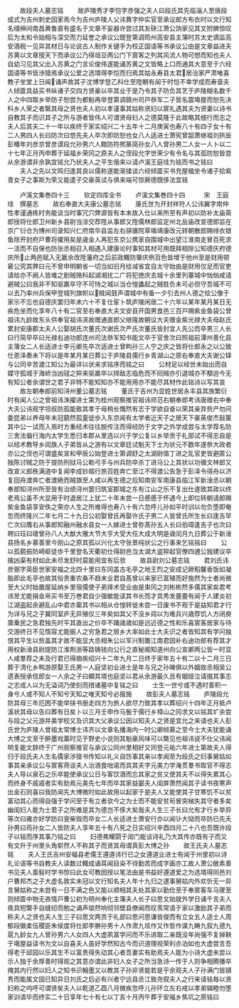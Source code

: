<!-- { "loadSidebar": true } -->
　　故段夫人墓志铭
　　故庐陵秀才李恺字彦强之夫人曰段氏其先临淄人至唐段成式为吉州刺史因家焉今为吉州庐陵人父讳蕡字仲实官至承议郎方布衣时以文行知名缙绅间南昌黄鲁直有盛名于文章不妄器许尝过其友硖江萧公饷家见其文拊髀惊叹后为太和令始相与深交而力延誉之承议公既登第调筠州高安县主簿时苏太史谪监高安酒税一见异其材日与论说古人制作关键手为校正国语等书承议公由是文章益进夫苏黄以文章擅天下而承议公乃得俎豆两公门下賔客之列其风流人物可想而知也夫人自幼习见其父出入苏黄之门言论俊伟遂能诵苏黄之文皆略上口而通其大意至于六经国语等书皆渉猎焉承议公爱之选壻得李恺而归焉其姑永寿县太君居治家严肃唯喜教子坐堂上日闻诵声故其子沈博学登乙科仕至陞朝有闻于时恺不幸学成而寿啬夫人倾匳具益买书纵诸子交四方贤豪以卒其业于是乃令其子防负其艺于庐陵糊名数千人之中四取乡举防子恕尝为都魁再举登第调赣州司戸叅军二子皆名震塲屋而恕先决科乡人荣之者繄其母之贤也夫人初以孝谨事其姑称贤妇以賔礼遇其夫为贤妻以诗书自教其子而识其子之所与游者皆伟人可谓贤母妇人之德莫隆于此故略其细行而志之夫人后其夫二十一年以疾终于家实绍兴二十五年十二月庚寅也寿八十有四子女十有二人男四人长曰防次曰悠先夫人卒次即防恕也女八人适进士萧宪曾韶萧继祖刘拱辰彭椿年刘彦京曾彦谟段允孙男六人黯防符熈篆简孙女八人曾孙男二人女一人卜以二十七年正月丙申葬于延福乡荣冈之原夫人之侄段允字世荣少有令名与其孤防恕皆尝从余游谓非余孰宜铭允乃状夫人之平生偕来以请卢溪王庭珪为铭而书之铭曰
　　夫人之先以文鸣归逢其良以儒称遂能渐揉谈六经倾匳买书充屋楹坐令诸子拾紫青女子之事斯为荣又能遣子交豪英试与俱来端可惊厥德既侈法宜铭







　　卢溪文集巻四十三
　　钦定四库全书
　　卢溪文集巻四十四　　　宋　王庭珪　撰墓志
　　故右奉直大夫康公墓志铭
　　康氏世为开封祥符人公讳翼字南仲性孝谨通练时务能谈当时事冗穴弊源皆有本末故入仕以来所至有声初以防补太庙斋郎授将仕郎卫州新乡县尉当涂交荐陞从事郎又陞儒林郎监定州北岳庙改宣德郎监在京广衍仓为博州司录知兴仁府南华县监左右骐骥院草塲靖康改元转朝散郎赐绯衣银鱼除开封府戸曹将擢用矣是歳金人再犯东京公携家自围城中出望江淮南走冒百死求一活而不自保也防张丞相召入相遇入建康论时事知其材可用既拜相除公知德庆府德庆所止两邑赋入无赢余改陞藩府之后前政輙防肇庆例百色皆增于他州至是财用顿窘公究其弊曰元不曾申明朝省一切当如旧月给减省宜自太守始由是财用仅足而官吏请给亦不阙人皆难之剧贼赂科起湖湘扰二广将犯徳庆去城十余里列寨城中忷忷咸请避贼公曰我非不知驱羸卒守不可恃之城以当仓惶蠭起之贼胜负未可必但守吾城不可以去乃率州兵保甲登城列旗帜以贼闻鼓声谓城中有备一夕引去州人德之绘公像于家示不忘也自德庆罢归年未六十不复仕宦卜筑庐陵闲居二十六年以某年某月某日无疾危坐而化享年八十有二官至右奉直大夫文安县开国男食邑三百戸赐紫金鱼袋公曾祖讳九龄故东头供奉官祖讳浃故赠通直郎父继隆故朝议大夫赠金紫光禄大夫母赵氏累封安康郡太夫人公娶胡氏次董氏次谢氏次严氏次董氏皆封宜人先公而卒男三人长曰行简早卒曰光禄右迪功郎连州司法叅军知书能文卒于官舍次曰照祖前潭州善化县主簿女二人长适进士李元卿先卒次适进士曾畇孙三人宁之庆之皆将仕郎永之以公致仕恩泽奏未下将以是年某月某日葬公于庐陵县儒行乡青湖山之原右奉直大夫谢公铎与公同辛苦渡江知公为最详以状来求铭序而铭之曰
　　公材足以经世未始出而自媒守孤城于海峤当凶冦之猝来驱羸卒以捍敌志临危而不囘贼亦引退城亦不頺迨今无有知公者余谓世之君子非特不能知知亦不能用用亦不能尽其材作此铭诗以写其哀
　　故左朝奉郎前知浔州董公墓志铭
　　董氏于吉州为显姓世居永丰县其族繁衍时有闻人公之曾祖讳洙擢进士第为桂州观察推官祖讳师范右朝奉郎考讳唐赠右中奉大夫公讳观字坦叔防孤能致其孝于母稍长慨然有志于学欲自奋以荣其亲弃赀产勿问委昆弟以养母年未冠藐然孤童徒歩入东京闻有太学者近天子之居天下豪英俊杰鼔箧其中公一试而入焉时方重经术往往脱传注而得经防于文字之外学成尝与太学荐名防三舍法徧行海内太学生悉归本郡从里选以兴于学公复以乡举贡于礼部试不得志自是以经术教导乡闾族人子弟皆从之游有以文章廷试魁天下士为状元不数年遂叅大政者亦公之侄也可谓盛矣宣和甲辰公始登进士第调舒之太湖尉值丁进之乱官吏皆避匿公独陈讨贼之防于提防刑狱马公勒弓手与州兵防卒杀丁进马公上其状以功循文林郎又改宣义郎秩满道中复闻李成钞刼行旅百姓奔亡至江不得渡公告急于彭泽令得舟以济复回舟渡奔亡者渡絶而贼旗至人咸以再生德之后知南安军南康县临江军新淦丞以朝奉郎知浔州所至皆有治绩浔州罢归筑室郡城之东有江山之乐不复出仕遂致其政以终老焉公虽不大显用于时退居江上犹二十年未尝一日慼慼于怀遇今上即位转朝请郎赐紫金鱼袋享安佚之荣亦人生之所难得也寿八十有六忽呼儿孙如平时训以勿负堕即奄忽而终隆兴二年七月二十九日公初娶曾氏再娶许氏子男二人皆曾氏所生长曰逢吉早亡次曰膺右从事郎知融州融水县女一人嫁进士曾弥髙孙五人长曰伯璋逢吉子也次曰聘曰珏曰瓌曾孙八人大猷大雅大节大亨大受大任大成大明是歳闰月九日葬公于新淦县扬名乡慕善里今刚山之原其孤以兴化太守张景纯状公之行事来乞铭铭曰
　　公以孤藐振防崎岖徒歩千里登名天衢初仕得尉邑当太湖大盗猝起官僚四逋公独建议卒擒凶渠有材如此未尽发舒时莫能用宜有后欤
　　故县尉刘公墓志铭
　　君刘氏讳彦弼字英臣世家安福之北四十里曰东冈盖古毛亭之地王烈之安成记厥稻馨香饭如凝脂即此毛亭也故其俗贵重农桑不趋末业君自髙曾以来家已富殖而好施然为士者尚微至大父时始置屋延纳乡里宿儒使子弟择术受业由是束冈之刘彬彬然多儒其家矣君考讳昱尤能捐金帛买书至万巻君自少强敏能读其书长而才具秀发亹亹有闻于人建炎初江湖盗起余避乱山中君亦槖其书以相从仓惶转徙未尝一日废书不观于是益知君才行为详与兄之子冀同室庐无异殖仅三年矣如其父不没乡闾以为难兵兴歳荐饥人方闭庾廪乗民之急君独先时平其直出之价卒不踊歳歳如是远近德之性和乐喜賔客居家与待交游终日不见惰容尤能振人之穷急君之居乡大率如此士大夫识之者皆知其有学问独恨其平生以赀盖其才故不能显大丞相朱公以军兴制置江南君因补右迪功郎有荐其才用权新淦县尉提防江淮荆浙等路铸钱向公行之直秘阁知道州向公宣卿两公皆一时显人咸羣荐之未及行君已得痼疾绍兴十二年九月二日终于家年五十有二以十二月三日葬于清化乡鸭游原娶王氏男一人庭坚初业进士是年与兄之孙暕俱以外姻故丞相吴公遗表授承信郎女一人余之子曰頔其壻也庭坚以君从余游最久且有姻娅泣请掇其事志之志成人以为无溢词乃使刻而措诸墓中复铭之曰
　　士生一世兮或不遇时善积一身兮人或不知人不知兮天知之唯天知兮必报施
　　故彭夫人墓志铭
　　庐陵段允防其母三年厄困不能举挟书册走四方为旅人欲尽力致其孝以葬绍兴十四年正月抵卢溪状其母以告曰葬有日矣卜以三月壬申作马鬛于儒行乡樟山之冈求文以铭其圹余尝与段之父元游并美学校又及识其大父承议公因以知夫人之贤是宜允之来请也夫人彭氏世为庐陵人曾祖太常博士讳齐以文章名播海内一时公卿倾慕之至今士大夫犹能诵大博之文至于醉墨戏藁时见于野史小说则其魁豪风味可以槩见也祖讳说不仕父讳闻明复能文辞终于广州观察推官与承议公同州里相好又同登元祐六年进士第故夫人得归于段氏夫人生名儒家渉猎书传知以礼义自饬事其亲以孝闻至为段氏之妇事舅姑如事其亲承议公与賔客燕谈夫人治酒食咄诺而具其夫字元美力学淹贯羣书取官不得志夫人导以泉石之乐卒能使承议公日与客饮酒而忘其家之贫又使其夫不以得失累其心而终身不戚戚者实有助焉元美先七年而卒其家益窭夫人闺屏萧然闻其子读书夜寒声出金石则喜曰我防闻先大博微时如此故用以起家于是夫人又能使其子甘寒饥不以贫富动其心而得自强于学问至于有立者欤今之为士而不能安贫茍冒突梯失其守者多矣幽闺妇人能为士君子之所难是其为德岂不侈大矣哉夫人生三子长曰允有才行乡举异等次曰雍亦好学防曰亶柴毁而卒女二人长适进士萧安行亦以闻讣大恸而卒防已先夭孙男曰荺孙女二人皆防夫人享年五十有八死之日实绍兴辛酉四月二十八也吾既许段子以铭而序其事乃铭之曰
　　妇德弗耀閟于闺门能谈诗礼乃大其传亦既有子而又有文升于州里头角崭然人不称其子而贤其母谓真彭大博之孙
　　故王氏夫人墓志铭
　　夫人王氏吉州安福县老儒王遵道讳行已之女遵道业进士有闻于州里初以诗礼论语等书自教夫人读数过輙成诵耳闻目染不待勤苦而成字画亦工故人萧公敞素善书见夫人埀髫时学书惊曰此女可教因授以笔法由是书益好遵道爱之为选壻得同邑刘户曹邦杰之子大虚名敦实未冠以文行知名夫人年十九归之逮事舅姑内外欢忻无一异言舅姑称之未尝有一日不满之色又能以顺相其夫处其家以勤俭至于奉賔客车马骤至则倾匳中物无吝情戸曹公初为明州奉化主簿夫人长子曰思文始就外学日诵千言夫人夜具短檠手自缝纫而勉之诵声琅然响彻邻壁县僚闻而叹羡常语于家以激励其子弟而称夫人之贤也夫人生三子曰思文两贡于礼部曰思问思谦皆俊而有立女五人适士人周郁段徽柔伍稷臣朱侯度将仕郎李翀孙男十人作肃九垓作又作哲作谋九畴九叙九德九扈九龄女九人曾孙男六人女四人大虚夙富学问而不乐进取二亲既没年尚强不复掉鞅于塲屋益读书为文以自喜夫人虽好学然知古今而识道理视荣利亦泊如也大虚尝言吾得老于邱园以乐其生不以富贵得失动其心者吾妻实有助焉夫人能为小诗大虚未尝以示人独于余厚善时得观之其意亦谓此非妇人女子之所当急诗一传于人则争相腾播卒掩其内行然以妇人之知书识翰墨又以教其子孙非贤能若是乎余观夫人子孙满门皆頴秀而能属文固已知异日刘氏之后必有兴者宁远县丞江致尧叙夫人之行来请铭毎以贤妇称之呜呼可谓贤矣夫人以乾道乙酉八月微疾忽呼儿孙环立左右戒以孝弟辑睦勿堕家训语毕而终实二十日享年七十有七以丁亥十月丙午葬于安福乡焦坑之原铭曰
